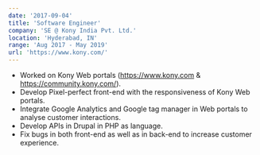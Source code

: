 ```yaml
---
date: '2017-09-04'
title: 'Software Engineer'
company: 'SE @ Kony India Pvt. Ltd.'
location: 'Hyderabad, IN'
range: 'Aug 2017 - May 2019'
url: 'https://www.kony.com/'
---
```


- Worked on Kony Web portals (https://www.kony.com & https://community.kony.com/).
- Develop Pixel-perfect front-end with the responsiveness of Kony Web portals.
- Integrate Google Analytics and Google tag manager in Web portals to analyse customer interactions.
- Develop APIs in Drupal in PHP as language.
- Fix bugs in both front-end as well as in back-end to increase customer experience.

